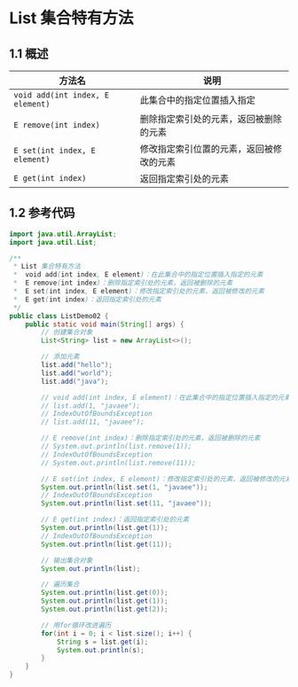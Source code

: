 # List 集合特有方法

## 1.1 概述

| 方法名                           | 说明                                     |
| -------------------------------- | ---------------------------------------- |
| `void add(int index, E element)` | 此集合中的指定位置插入指定               |
| `E remove(int index)`            | 删除指定索引处的元素，返回被删除的元素   |
| `E set(int index, E element)`    | 修改指定索引位置的元素，返回被修改的元素 |
| `E get(int index)`               | 返回指定索引处的元素                     |

## 1.2 参考代码

```java
import java.util.ArrayList;
import java.util.List;

/**
 * List 集合特有方法
 *  void add(int index, E element)：在此集合中的指定位置插入指定的元素
 *  E remove(int index)：删除指定索引处的元素，返回被删除的元素
 *  E set(int index, E element)：修改指定索引处的元素，返回被修改的元素
 *  E get(int index)：返回指定索引处的元素
 */
public class ListDemo02 {
    public static void main(String[] args) {
        // 创建集合对象
        List<String> list = new ArrayList<>();

        // 添加元素
        list.add("hello");
        list.add("world");
        list.add("java");

        // void add(int index, E element)：在此集合中的指定位置插入指定的元素
        // list.add(1, "javaee");
        // IndexOutOfBoundsException
        // list.add(11, "javaee");

        // E remove(int index)：删除指定索引处的元素，返回被删除的元素
        // System.out.println(list.remove(1));
        // IndexOutOfBoundsException
        // System.out.println(list.remove(11));

        // E set(int index, E element)：修改指定索引处的元素，返回被修改的元素
        System.out.println(list.set(1, "javaee"));
        // IndexOutOfBoundsException
        System.out.println(list.set(11, "javaee"));

        // E get(int index)：返回指定索引处的元素
        System.out.println(list.get(1));
        // IndexOutOfBoundsException
        System.out.println(list.get(11));

        // 输出集合对象
        System.out.println(list);

        // 遍历集合
        System.out.println(list.get(0));
        System.out.println(list.get(1));
        System.out.println(list.get(2));

        // 用for循环改进遍历
        for(int i = 0; i < list.size(); i++) {
            String s = list.get(i);
            System.out.println(s);
        }
    }
}
```

